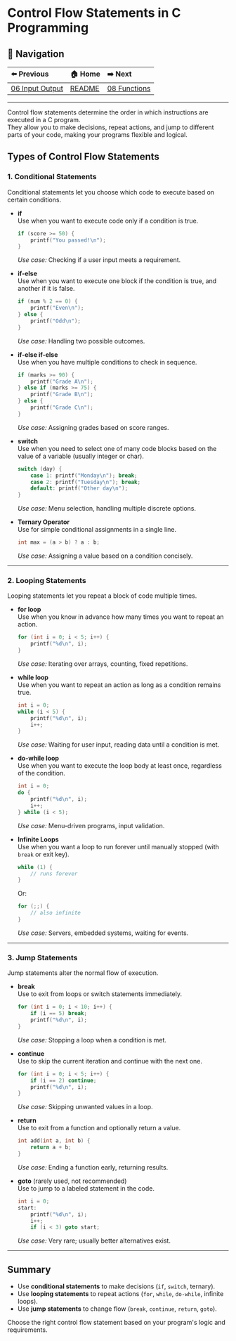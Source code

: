 # Control Flow Statements in C Programming

## 🧭 **Navigation**
| ⬅️ Previous | 🏠 Home | ➡️ Next |
|:------------|:--------|:--------|
| [06 Input Output](06_input_output.md) | [README](README.md) | [08 Functions](08_functions.md) |

---

Control flow statements determine the order in which instructions are executed in a C program.  
They allow you to make decisions, repeat actions, and jump to different parts of your code, making your programs flexible and logical.

## Types of Control Flow Statements

### 1. Conditional Statements

Conditional statements let you choose which code to execute based on certain conditions.

- **if**  
  Use when you want to execute code only if a condition is true.
  ```c
  if (score >= 50) {
      printf("You passed!\n");
  }
  ```
  *Use case:* Checking if a user input meets a requirement.

- **if-else**  
  Use when you want to execute one block if the condition is true, and another if it is false.
  ```c
  if (num % 2 == 0) {
      printf("Even\n");
  } else {
      printf("Odd\n");
  }
  ```
  *Use case:* Handling two possible outcomes.

- **if-else if-else**  
  Use when you have multiple conditions to check in sequence.
  ```c
  if (marks >= 90) {
      printf("Grade A\n");
  } else if (marks >= 75) {
      printf("Grade B\n");
  } else {
      printf("Grade C\n");
  }
  ```
  *Use case:* Assigning grades based on score ranges.

- **switch**  
  Use when you need to select one of many code blocks based on the value of a variable (usually integer or char).
  ```c
  switch (day) {
      case 1: printf("Monday\n"); break;
      case 2: printf("Tuesday\n"); break;
      default: printf("Other day\n");
  }
  ```
  *Use case:* Menu selection, handling multiple discrete options.

- **Ternary Operator**  
  Use for simple conditional assignments in a single line.
  ```c
  int max = (a > b) ? a : b;
  ```
  *Use case:* Assigning a value based on a condition concisely.

---

### 2. Looping Statements

Looping statements let you repeat a block of code multiple times.

- **for loop**  
  Use when you know in advance how many times you want to repeat an action.
  ```c
  for (int i = 0; i < 5; i++) {
      printf("%d\n", i);
  }
  ```
  *Use case:* Iterating over arrays, counting, fixed repetitions.

- **while loop**  
  Use when you want to repeat an action as long as a condition remains true.
  ```c
  int i = 0;
  while (i < 5) {
      printf("%d\n", i);
      i++;
  }
  ```
  *Use case:* Waiting for user input, reading data until a condition is met.

- **do-while loop**  
  Use when you want to execute the loop body at least once, regardless of the condition.
  ```c
  int i = 0;
  do {
      printf("%d\n", i);
      i++;
  } while (i < 5);
  ```
  *Use case:* Menu-driven programs, input validation.

- **Infinite Loops**  
  Use when you want a loop to run forever until manually stopped (with `break` or exit key).
  ```c
  while (1) {
      // runs forever
  }
  ```
  Or:
  ```c
  for (;;) {
      // also infinite
  }
  ```
  *Use case:* Servers, embedded systems, waiting for events.

---

### 3. Jump Statements

Jump statements alter the normal flow of execution.

- **break**  
  Use to exit from loops or switch statements immediately.
  ```c
  for (int i = 0; i < 10; i++) {
      if (i == 5) break;
      printf("%d\n", i);
  }
  ```
  *Use case:* Stopping a loop when a condition is met.

- **continue**  
  Use to skip the current iteration and continue with the next one.
  ```c
  for (int i = 0; i < 5; i++) {
      if (i == 2) continue;
      printf("%d\n", i);
  }
  ```
  *Use case:* Skipping unwanted values in a loop.

- **return**  
  Use to exit from a function and optionally return a value.
  ```c
  int add(int a, int b) {
      return a + b;
  }
  ```
  *Use case:* Ending a function early, returning results.

- **goto** (rarely used, not recommended)  
  Use to jump to a labeled statement in the code.
  ```c
  int i = 0;
  start:
      printf("%d\n", i);
      i++;
      if (i < 3) goto start;
  ```
  *Use case:* Very rare; usually better alternatives exist.

---

## Summary

- Use **conditional statements** to make decisions (`if`, `switch`, ternary).
- Use **looping statements** to repeat actions (`for`, `while`, `do-while`, infinite loops).
- Use **jump statements** to change flow (`break`, `continue`, `return`, `goto`).

Choose the right control flow statement based on your program's logic and requirements.